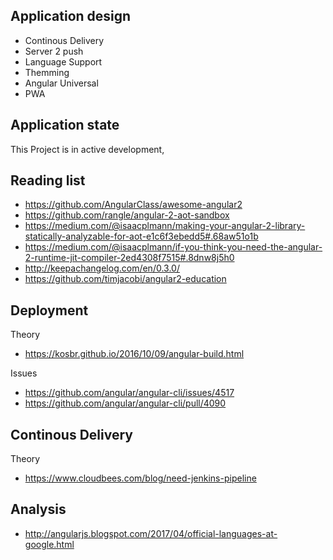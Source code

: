 ## Application design

- Continous Delivery 
- Server 2 push
- Language Support
- Themming
- Angular Universal
- PWA


## Application state

This Project is in active development, 


## Reading list

- https://github.com/AngularClass/awesome-angular2
- https://github.com/rangle/angular-2-aot-sandbox
- https://medium.com/@isaacplmann/making-your-angular-2-library-statically-analyzable-for-aot-e1c6f3ebedd5#.68aw51o1b
- https://medium.com/@isaacplmann/if-you-think-you-need-the-angular-2-runtime-jit-compiler-2ed4308f7515#.8dnw8j5h0
- http://keepachangelog.com/en/0.3.0/
- https://github.com/timjacobi/angular2-education



## Deployment 
Theory
- https://kosbr.github.io/2016/10/09/angular-build.html

Issues 
- https://github.com/angular/angular-cli/issues/4517
- https://github.com/angular/angular-cli/pull/4090





## Continous Delivery 

Theory

- https://www.cloudbees.com/blog/need-jenkins-pipeline

## Analysis 
- http://angularjs.blogspot.com/2017/04/official-languages-at-google.html




